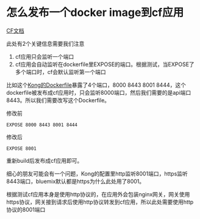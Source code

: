# 怎么发布一个docker image到cf应用


[CF文档](https://docs.cloudfoundry.org/devguide/deploy-apps/push-docker.html#cf-ssh)

此处有2个关键信息需要我们注意

1.  cf应用只会监听一个端口
2.  cf应用会自动监听在dockerfile里EXPOSE的端口。根据测试，当EXPOSE了多个端口时，cf会默认监听第一个端口

比如这个[Kong的Dockerfile](https://github.com/Kong/docker-kong/blob/9a6d1a06b2e768949fda9ae7b30b747437fe388c/alpine/Dockerfile)暴露了4个端口，8000 8443 8001 8444，这个dockerfile被发布成cf应用时，只会监听8000端口，然后我们需要的是api端口8443。所以我们需要改写这个Dockerfile。

修改前
```
EXPOSE 8000 8443 8001 8444
```
修改后
```
EXPOSE 8001
```

重新build后发布成cf应用即可。

细心的朋友可能会有一个问题，Kong的配置里http监听8001端口，https监听8443端口，bluemix默认都是https为什么此处用了8001。

根据测试cf应用本身是使用http协议的，在应用外会包装nginx网关，网关使用https协议，网关接到请求后使用http协议转发到cf应用，所以此处需要使用http协议的8001端口
